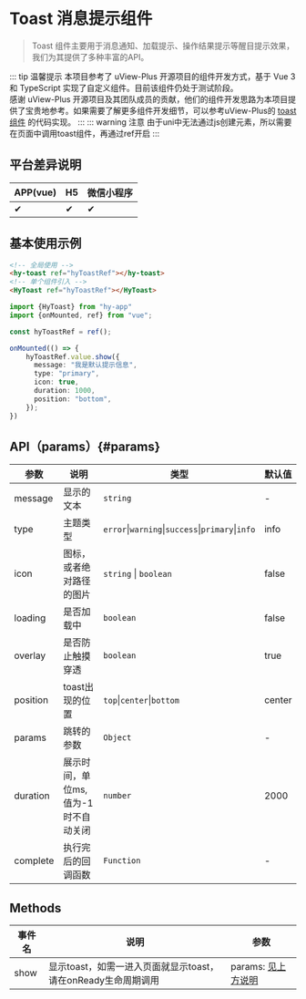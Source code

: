 # Toast 消息提示组件
> Toast 组件主要用于消息通知、加载提示、操作结果提示等醒目提示效果，我们为其提供了多种丰富的API。

::: tip 温馨提示
本项目参考了 uView-Plus 开源项目的组件开发方式，基于 Vue 3 和 TypeScript 实现了自定义组件。目前该组件仍处于测试阶段。<br>
感谢 uView-Plus 开源项目及其团队成员的贡献，他们的组件开发思路为本项目提供了宝贵地参考。如果需要了解更多组件开发细节，可以参考uView-Plus的 [toast组件](https://uiadmin.net/uview-plus/components/toast.html) 的代码实现。
:::
::: warning 注意
由于uni中无法通过js创建元素，所以需要在页面中调用toast组件，再通过ref开启
:::

## 平台差异说明

| APP(vue) | H5 | 微信小程序 |
|----------|----|-------|
| ✔        | ✔  | ✔     |

## 基本使用示例

```html
<!-- 全局使用 -->
<hy-toast ref="hyToastRef"></hy-toast>
<!-- 单个组件引入 -->
<HyToast ref="hyToastRef"></HyToast>
```

```ts
import {HyToast} from "hy-app"
import {onMounted, ref} from "vue";

const hyToastRef = ref();

onMounted(() => {
    hyToastRef.value.show({
      message: "我是默认提示信息",
      type: "primary",
      icon: true,
      duration: 1000,
      position: "bottom",
    });
}) 
```

## API（params）{#params}

| 参数       | 说明                    | 类型                                               | 默认值    |
|----------|-----------------------|--------------------------------------------------|--------|
| message  | 显示的文本                 | `string`                                         | -      |
| type     | 主题类型                  | `error`\|`warning`\|`success`\|`primary`\|`info` | info   |
| icon     | 图标，或者绝对路径的图片          | `string` \| `boolean`                            | false  |
| loading  | 是否加载中                 | `boolean`                                        | false  |
| overlay  | 是否防止触摸穿透              | `boolean`                                        | true   |
| position | toast出现的位置            | `top`\|`center`\|`bottom`                        | center |
| params   | 跳转的参数                 | `Object`                                         | -      |
| duration | 展示时间，单位ms, 值为-1时不自动关闭 | `number`                                         | 2000   |
| complete | 执行完后的回调函数             | `Function`                                       | -      |

## Methods

| 事件名  | 说明                                      | 参数                                 |
|------|-----------------------------------------|------------------------------------|
| show | 显示toast，如需一进入页面就显示toast，请在onReady生命周期调用 | params: [见上方说明](./toast.md#params) |



<demo-model url="pages/components/toast/toast"></demo-model>